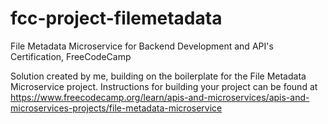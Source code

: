 # fcc-project-filemetadata
File Metadata Microservice for Backend Development and API's Certification, FreeCodeCamp

Solution created by me, building on the boilerplate for the File Metadata Microservice project. Instructions for building your project can be found at https://www.freecodecamp.org/learn/apis-and-microservices/apis-and-microservices-projects/file-metadata-microservice
